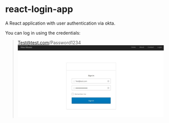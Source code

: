 # react-login-app
A React application with user authentication via okta.

You can log in using the credentials: 
> Test@test.com/Password1234
![](preview.JPG)